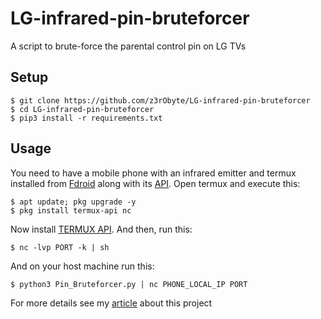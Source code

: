# LG-infrared-pin-bruteforcer
A script to brute-force the parental control pin on LG TVs

## Setup
```
$ git clone https://github.com/z3rObyte/LG-infrared-pin-bruteforcer
$ cd LG-infrared-pin-bruteforcer
$ pip3 install -r requirements.txt
```
## Usage
You need to have a mobile phone with an infrared emitter and termux installed from [Fdroid](https://f-droid.org/en/packages/com.termux/) along with its [API](https://f-droid.org/en/packages/com.termux.api/).
Open termux and execute this:
```
$ apt update; pkg upgrade -y
$ pkg install termux-api nc
```
Now install [TERMUX API](https://f-droid.org/en/packages/com.termux.api/).
And then, run this:
```
$ nc -lvp PORT -k | sh
```
And on your host machine run this:
```
$ python3 Pin_Bruteforcer.py | nc PHONE_LOCAL_IP PORT
```
For more details see my [article]() about this project



